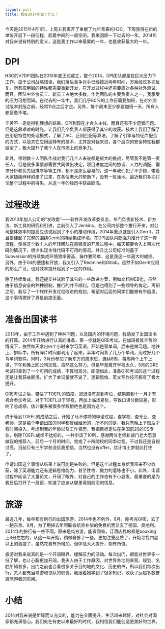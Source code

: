 ```yaml
---
layout: post
title: 我在2014年做了什么？
---
```


今天是2015年4月1日，上周五我离开了奉献了九年青春的H3C，下周我将在新的单位开启下一段征程，趁着中间的一周空闲，我来回顾一下过去的一年。2014年对我来说有特别的意义，这是我工作以来最累的一年，也是收获最大的一年。

# DPI

H3C的V7DPI团队在2013年底正式成立，整个2014，DPI团队都是在巨大压力下工作，由于公司战略错误，我们落后竞争对手已经接近两年时间，方案经过多次反复，所有应用层的特性都需要重新开发，在开发过程中还需要应对各种对外测试，而且，团队中外协员工、新员工占绝大多数。作为团队的主要负责人之一，我承受的压力可想而知。在过去的一年中，我们几乎80%的工作日需要加班，在对外测试版本封版之前，经常11点之后才走。另外，每个周末至少都要加班一天，所有人都疲惫不堪。

辛苦不一定能得到理想的结果，DPI到现在才合入主线，而且还有不少遗留问题。但是这段艰难的时光，让我们几个负责人都获得了其它的收获。技术上我们了解了应用层特性的处理模式，了解了AC、正则匹配等算法，了解了引擎与特征库配合的方式，以及其它应用层特有的技术，尤其是对我来说，各个层次的安全特性我都做全了，极大提升了我个人在市场上的竞争力。

此外，带领数十人团队作战对我们几个人来说都是极大的挑战，尽管我不是第一责任人，但是很多事情都需要共同做出决定，项目进度之间的协调、人力的调配、需求分析和优先级排序等等工作，都不是那么容易的。这一年我们犯了不少错，带着大家磕磕绊绊的走了过来，在各位老大的帮助下，没有一败涂地。最近我们多次讨论整个过程中的得失，从这一年的经历中获益匪浅。

# 过程改进

我2013年加入公司的“发改委”——软件开发改革委员会，专门负责新技术、新方法、新工具的研究和引进，之前引入了Jenkins，在公司内部整个推行开来，对公司整体效率的提高应该说起到了不小的推动作用，2014年重点就是引入Gerrit，并且搭建起了完整的围绕Gerrit的持续集成环境。在DPI团队内部强力推行了这一套流程，使得这个数十人的年轻团队在高强度的开发过程中，每天都要合入上百次代码的情况下，很少出现主线代码不可用的情况。并且比公司标准的基于Subversion的持续集成环境效率要高、操作要简单，这是我这一年最大的成绩。另外，由于Git的便捷和开放，我又引入了Redmine和Gitlab，虽然不如Gerrit应用的那么广泛，也对效率提升起到了一定的作用。

除了持续集成，我还提交并试验了其它的一些改进方案，例如文档WEB化，虽然由于信息安全的种种限制，推行的并不顺利，但是也得到了一些领导的肯定。离职之前，我写了一个软件开发过程改进的规划，希望对后面的同学们能够有所启发，这个事情做好了真是前度无量。

# 准备出国读书

2013年，由于工作中遇到了种种问题，以及国内的环境问题，我萌发了出国读书的打算。2014年开始进行认真的准备，第一步就是GRE考试。在加班极其辛苦的情况下，依然每天拿出四个小时来学习英语，开始是背单词，后来是做习题。地铁上、排队中，所有碎片时间都利用了起来，半年时间背了几万个单词，用过好几个背单词软件。同时，3月份参加了新东方的周末班，连续8周，每周两个上午上课，下午和晚上回公司加班。虽然这么努力，但是毕竟离开学校太久，5月的GRE考试只拿到了一个可用的成绩，不算很高分。即便如此，准备GRE考试的这个过程还是让我获益匪浅，扩大了单词量就不说了，逻辑思维、英文写作技巧都有了极大提升。

GRE考试之后，错估了TOEFL的热度，迟迟没有拿到考位，结果直到十一月才有机会参加考试。对于TOEFL过于轻视，再加上临场紧张，导致口语分数较差，影响了总成绩，估计很多被很多学校拒绝也是因为这个。

终于等到TOEFL的成绩之后，开始了马不停蹄的申请过程，查学校、查专业、查老师，这是每个申请出国的同学都曾经经历的，所不同的是，我只有晚上下班后才有时间投入。考虑到我的年龄以及工作资历，我把目标定位在美国前20的CS专业，剔除TOEFL成绩不达标的，一共申请了10所，感谢两位老师和部门老大愿意做我的推荐人，前后一个月的时间，完成了十所院校的网申过程。不过我还是自视过高，目前只有三所学校没给我拒信，当然也没有offer，估计博士梦就此打住了。

申请出国这个事情从结果上说可能是失败的，但是这个过程本身给我带来不少收获，除了英语能力还有逻辑思维能力，甚至性格、毅力的磨练也不小。此外，申请过程中阅读了大量论文，开阔了眼界，对自己的工作也有不小启发，最重要的是为我日后打开了一扇窗，知道了应该从哪里得到前沿的信息。

# 旅游

最近几年，每年都有例行的出国旅游，2014年也不例外，6月，刚考完GRE，去了一趟东京。9月，为了用掉去年阿联酋航空补偿的免费机票又去了德国、奥地利。2014年的旅行有一些不同，原来是纯穷游，能省则省，订酒店找的都是booking上6分左右的，从这一年开始，稍微奢侈了一些，更加注重品质了，开始寻找四星以上的酒店了，虽然花费有所增加，但体验大大提升，物有所值。

旅游对我来说真的是一个开阔眼界、缓解压力的活动。每次出门，都能对世界多一份了解，也让心胸更加开阔。我夫人由于工作原因，对世界各地的景观、规划、名胜所知甚多，出门之前也会看很多关于目的地的文化、历史的书，所以我们每次出行，夫人都充当导游和领队的职责，我跟着她学到了很多知识，收获了远超多数普通旅游者的见闻。

# 小结

2014对我来说是忙碌而又充实的，能力在全面提升，生活越来越好，对社会对国家都充满信心。我们处在有史以来最好的时代，我相信我们能创造更美好的世界。
